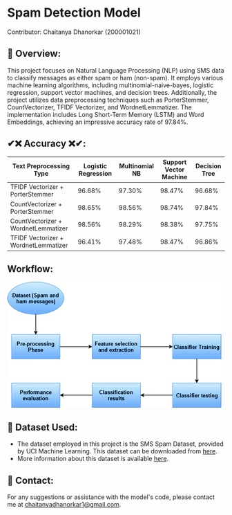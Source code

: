 # Spam Detection Model

Contributor: Chaitanya Dhanorkar (200001021)

## 📌 Overview:

This project focuses on Natural Language Processing (NLP) using SMS data to classify messages as either spam or ham (non-spam). It employs various machine learning algorithms, including multinomial-naive-bayes, logistic regression, support vector machines, and decision trees. Additionally, the project utilizes data preprocessing techniques such as PorterStemmer, CountVectorizer, TFIDF Vectorizer, and WordnetLemmatizer. The implementation includes Long Short-Term Memory (LSTM) and Word Embeddings, achieving an impressive accuracy rate of 97.84%.

## ✔❌ Accuracy ❌✔:
| Text Preprocessing Type              | Logistic Regression | Multinomial NB | Support Vector Machine  | Decision Tree |
|--------------------------------------|---------------------|----------------|-------------------------|---------------|
| TFIDF Vectorizer + PorterStemmer     | 96.68%              | 97.30%         | 98.47%                  | 96.68%        |
| CountVectorizer + PorterStemmer      | 98.65%              | 98.56%         | 98.74%                  | 97.84%        |
| CountVectorizer + WordnetLemmatizer  | 98.56%              | 98.29%         | 98.38%                  | 97.75%        |
| TFIDF Vectorizer + WordnetLemmatizer | 96.41%              | 97.48%         | 98.47%                  | 96.86%        |

## Workflow:
![Workflow of SMS spam Classifier](workflow.gif)

## 🏁 Dataset Used:
* The dataset employed in this project is the SMS Spam Dataset, provided by UCI Machine Learning. This dataset can be downloaded from [here](https://www.kaggle.com/uciml/sms-spam-collection-dataset/download).
* More information about this dataset is available [here](http://www.dt.fee.unicamp.br/~tiago/smsspamcollection/).

## 📧 Contact:
For any suggestions or assistance with the model's code, please contact me at chaitanyadhanorkar1@gmail.com.